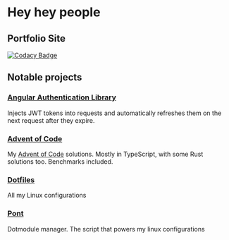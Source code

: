 # Hey hey people

## Portfolio Site

[![Codacy Badge](https://app.codacy.com/project/badge/Grade/4c1e2c00b6f64f448a5f52622d1051fc)](https://www.codacy.com/gh/AlexAegis/alexaegis/dashboard?utm_source=github.com&utm_medium=referral&utm_content=AlexAegis/alexaegis&utm_campaign=Badge_Grade)

## Notable projects

### [Angular Authentication Library](https://github.com/AlexAegis/auth)

Injects JWT tokens into requests and automatically refreshes
them on the next request after they expire.

### [Advent of Code](https://github.com/AlexAegis/advent-of-code)

My [Advent of Code](https://adventofcode.com/) solutions.
Mostly in TypeScript, with some Rust solutions too. Benchmarks included.

### [Dotfiles](https://github.com/AlexAegis/dotfiles)

All my Linux configurations

### [Pont](https://github.com/AlexAegis/pont)

Dotmodule manager. The script that powers my linux configurations
